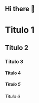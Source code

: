## Hi there 👋

<!-- Cabeçalho -->

# Titulo 1
## Titulo 2
### Titulo 3
#### Titulo 4
##### Titulo 5
###### Titulo 6


<!--
**VitorOlegario/VitorOlegario** is a ✨ _special_ ✨ repository because its `README.md` (this file) appears on your GitHub profile.

Here are some ideas to get you started:

- 🔭 I’m currently working on ...
- 🌱 I’m currently learning ...
- 👯 I’m looking to collaborate on ...
- 🤔 I’m looking for help with ...
- 💬 Ask me about ...
- 📫 How to reach me: ...
- 😄 Pronouns: ...
- ⚡ Fun fact: ...
-->

